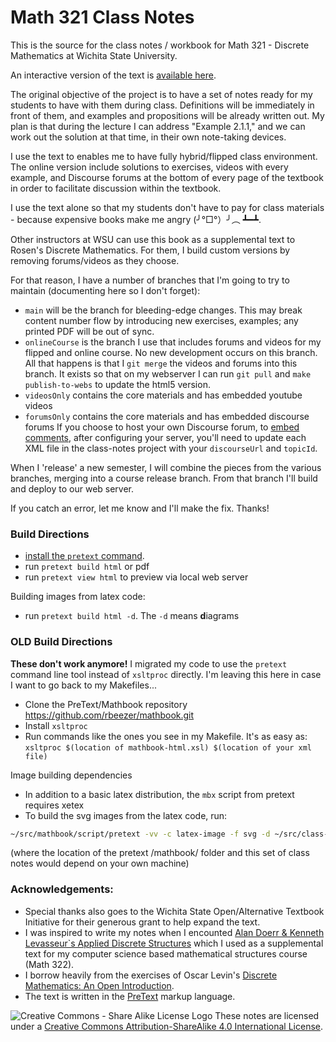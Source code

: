 # Math 321 Class Notes
This is the source for the class notes / workbook for Math 321 - Discrete Mathematics at Wichita State University.

An interactive version of the text is [available here](http://wichita.edu/discreteBook).

The original objective of the project is to have a set of notes ready for my students to have with them during class. Definitions will be immediately in front of them, and examples and propositions will be already written out. My plan is that during the lecture I can address "Example 2.1.1," and we can work out the solution at that time, in their own note-taking devices. 

I use the text to enables me to have fully hybrid/flipped class environment. The online version include solutions to exercises, videos with every example, and Discourse forums at the bottom of every page of the textbook in order to facilitate discussion within the textbook.

I use the text alone so that my students don't have to pay for class materials - because expensive books make me angry (╯°□°）╯︵ ┻━┻.

Other instructors at WSU can use this book as a supplemental text to Rosen's Discrete Mathematics.  For them, I build custom versions by removing forums/videos as they choose. 

For that reason, I have a number of branches that I'm going to try to maintain (documenting here so I don't forget): 
  - `main` will be the branch for bleeding-edge changes. This may break content number flow by introducing new exercises, examples; any printed PDF will be out of sync.
  - `onlineCourse` is the branch I use that includes forums and videos for my flipped and online course. 
    No new development occurs on this branch. All that happens is that I `git merge` the videos and forums into this branch. It exists so that on my webserver I can run `git pull` and `make publish-to-webs` to update the html5 version. 
  - `videosOnly` contains the core materials and has embedded youtube videos
  - `forumsOnly` contains the core materials and has embedded discourse forums
    If you choose to host your own Discourse forum, to [embed comments](https://meta.discourse.org/t/embedding-discourse-comments-via-javascript/31963), after configuring your server, you'll need to update each XML file in the class-notes project with your `discourseUrl` and `topicId`.
  
  When I 'release' a new semester, I will combine the pieces from the various branches, merging into a course release branch. From that branch I'll build and deploy to our web server.

If you catch an error, let me know and I'll make the fix. Thanks!

### Build Directions
- [install the `pretext` command](https://pretextbook.org/doc/guide/html/quickstart-getting-pretext.html).
- run `pretext build html` or pdf
- run `pretext view html` to preview via local web server

Building images from latex code: 
- run `pretext build html -d`.  The `-d` means **d**iagrams

### OLD Build Directions 

**These don't work anymore!**  I migrated my code to use the `pretext` command line tool instead of `xsltproc` directly. I'm leaving this here in case I want to go back to my Makefiles...


- Clone the PreText/Mathbook repository https://github.com/rbeezer/mathbook.git
- Install `xsltproc`
- Run commands like the ones you see in my Makefile. It's as easy as: 
  `xsltproc $(location of mathbook-html.xsl) $(location of your xml file)`
  
Image building dependencies
- In addition to a basic latex distribution, the `mbx` script from pretext requires xetex
- To build the svg images from the latex code, run: 
```bash
~/src/mathbook/script/pretext -vv -c latex-image -f svg -d ~/src/class-notes/assets ~/src/class-notes/source/class-notes.ptx
```
(where the location of the pretext /mathbook/ folder and this set of class notes would depend on your own machine)

  
### Acknowledgements: 
- Special thanks also goes to the Wichita State Open/Alternative Textbook Initiative for their generous grant to help expand the text.
- I was inspired to write my notes when I encounted [Alan Doerr & Kenneth Levasseur`s Applied Discrete Structures](https://github.com/klevasseur/ads) which I used as a supplemental text for my computer science based mathematical structures course (Math 322).
- I borrow heavily from the exercises of Oscar Levin's [Discrete Mathematics: An Open Introduction](https://github.com/oscarlevin/discrete-book).
- The text is written in the [PreText](https://github.com/rbeezer/mathbook.git) markup language.

![Creative Commons - Share Alike License Logo](https://i.creativecommons.org/l/by-sa/4.0/88x31.png) These notes are licensed under a [Creative Commons Attribution-ShareAlike 4.0 International License](http://creativecommons.org/licenses/by-sa/4.0/).

